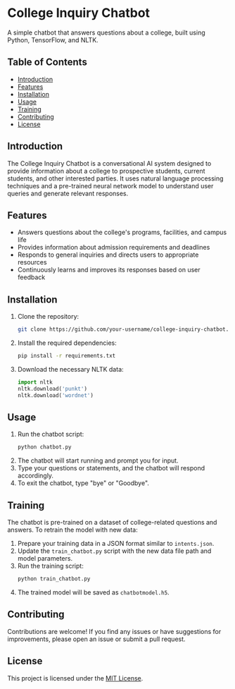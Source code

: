 # College Inquiry Chatbot

A simple chatbot that answers questions about a college, built using Python, TensorFlow, and NLTK.

## Table of Contents
- [Introduction](#introduction)
- [Features](#features)
- [Installation](#installation)
- [Usage](#usage)
- [Training](#training)
- [Contributing](#contributing)
- [License](#license)

## Introduction
The College Inquiry Chatbot is a conversational AI system designed to provide information about a college to prospective students, current students, and other interested parties. It uses natural language processing techniques and a pre-trained neural network model to understand user queries and generate relevant responses.

## Features
- Answers questions about the college's programs, facilities, and campus life
- Provides information about admission requirements and deadlines
- Responds to general inquiries and directs users to appropriate resources
- Continuously learns and improves its responses based on user feedback

## Installation
1. Clone the repository:
   ```bash
   git clone https://github.com/your-username/college-inquiry-chatbot.git
   ```
2. Install the required dependencies:
   ```bash
   pip install -r requirements.txt
   ```
3. Download the necessary NLTK data:
   ```python
   import nltk
   nltk.download('punkt')
   nltk.download('wordnet')
   ```

## Usage
1. Run the chatbot script:
   ```bash
   python chatbot.py
   ```
2. The chatbot will start running and prompt you for input.
3. Type your questions or statements, and the chatbot will respond accordingly.
4. To exit the chatbot, type "bye" or "Goodbye".

## Training
The chatbot is pre-trained on a dataset of college-related questions and answers. To retrain the model with new data:
1. Prepare your training data in a JSON format similar to `intents.json`.
2. Update the `train_chatbot.py` script with the new data file path and model parameters.
3. Run the training script:
   ```bash
   python train_chatbot.py
   ```
4. The trained model will be saved as `chatbotmodel.h5`.

## Contributing
Contributions are welcome! If you find any issues or have suggestions for improvements, please open an issue or submit a pull request.

## License
This project is licensed under the [MIT License](LICENSE).
